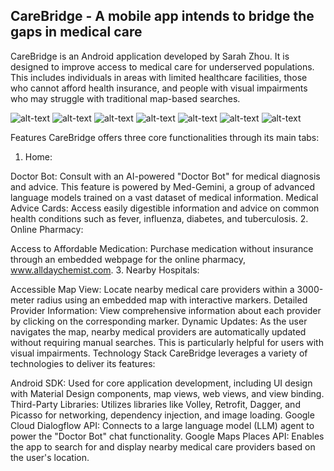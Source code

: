 

## CareBridge - A mobile app intends to bridge the gaps in medical care

CareBridge is an Android application developed by Sarah Zhou. It is designed to improve access to medical care for underserved populations. This includes individuals in areas with limited healthcare facilities, those who cannot afford health insurance, and people with visual impairments who may struggle with traditional map-based searches.

![alt-text](https://github.com/sarahf-zh/my-android/blob/main/CareBridge/screen_snapshots/Screenshot%202024-10-16%20at%207.26.25%E2%80%AFPM.png)
![alt-text](https://github.com/sarahf-zh/my-android/blob/main/CareBridge/screen_snapshots/Screenshot%202024-10-16%20at%207.27.59%E2%80%AFPM.png)
![alt-text](https://github.com/sarahf-zh/my-android/blob/main/CareBridge/screen_snapshots/Screenshot%202024-10-16%20at%207.28.17%E2%80%AFPM.png)
![alt-text](https://github.com/sarahf-zh/my-android/blob/main/CareBridge/screen_snapshots/Screenshot%202024-10-16%20at%207.28.33%E2%80%AFPM.png)
![alt-text](https://github.com/sarahf-zh/my-android/blob/main/CareBridge/screen_snapshots/Screenshot%202024-10-16%20at%207.29.04%E2%80%AFPM.png)
![alt-text](https://github.com/sarahf-zh/my-android/blob/main/CareBridge/screen_snapshots/Screenshot%202024-10-16%20at%207.29.17%E2%80%AFPM.png)
![alt-text](https://github.com/sarahf-zh/my-android/blob/main/CareBridge/screen_snapshots/Screenshot%202024-10-16%20at%207.29.38%E2%80%AFPM.png)

Features
CareBridge offers three core functionalities through its main tabs:

1. Home:

Doctor Bot: Consult with an AI-powered "Doctor Bot" for medical diagnosis and advice. This feature is powered by Med-Gemini, a group of advanced language models trained on a vast dataset of medical information.
Medical Advice Cards: Access easily digestible information and advice on common health conditions such as fever, influenza, diabetes, and tuberculosis.
2. Online Pharmacy:

Access to Affordable Medication: Purchase medication without insurance through an embedded webpage for the online pharmacy, www.alldaychemist.com.
3. Nearby Hospitals:

Accessible Map View: Locate nearby medical care providers within a 3000-meter radius using an embedded map with interactive markers.
Detailed Provider Information: View comprehensive information about each provider by clicking on the corresponding marker.
Dynamic Updates: As the user navigates the map, nearby medical providers are automatically updated without requiring manual searches. This is particularly helpful for users with visual impairments.
Technology Stack
CareBridge leverages a variety of technologies to deliver its features:

Android SDK: Used for core application development, including UI design with Material Design components, map views, web views, and view binding.
Third-Party Libraries: Utilizes libraries like Volley, Retrofit, Dagger, and Picasso for networking, dependency injection, and image loading.
Google Cloud Dialogflow API: Connects to a large language model (LLM) agent to power the "Doctor Bot" chat functionality.
Google Maps Places API: Enables the app to search for and display nearby medical care providers based on the user's location.

